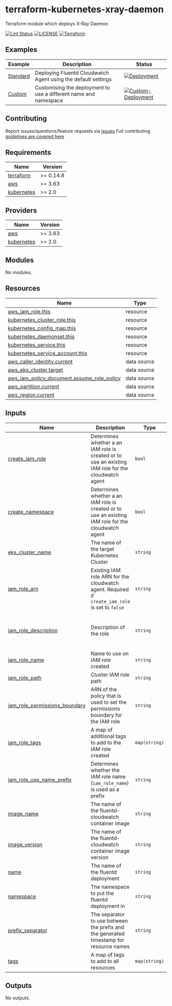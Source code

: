 # terraform-kubernetes-xray-daemon

Terraform module which deploys X-Ray Daemon

[![Lint Status](https://github.com/bailey84j/terraform-kubernetes-xray-daemon/actions/workflows/main.yml/badge.svg)](https://github.com/bailey84j/terraform-kubernetes-xray-daemon/actions/workflows/main.yml)
[![LICENSE](https://img.shields.io/github/license/bailey84j/terraform-kubernetes-xray-daemon)](https://github.com/bailey84j/terraform-kubernetes-xray-daemon/blob/master/LICENSE)
[![Terraform](https://img.shields.io/badge/tf->%3D0.14.8-blue.svg)](https://www.terraform.io/downloads)

## Examples

| Example | Description | Status|
|---------|-------------|-------|
| [Standard](https://github.com/bailey84j/terraform-kubernetes-xray-daemon/tree/master/examples/standard) | Deploying Fluentd Cloudwatch Agent using the default settings | [![Deployment](https://github.com/bailey84j/terraform-kubernetes-xray-daemon/actions/workflows/standard-deployment.yml/badge.svg)](https://github.com/bailey84j/terraform-kubernetes-xray-daemon/actions/workflows/standard-deployment.yml)
|[Custom](https://github.com/bailey84j/terraform-kubernetes-xray-daemon/tree/master/examples/custom)| Customising the deployment to use a different name and namespace | [![Custom-Deployment](https://github.com/bailey84j/terraform-kubernetes-xray-daemon/actions/workflows/custom-deployment.yml/badge.svg)](https://github.com/bailey84j/terraform-kubernetes-xray-daemon/actions/workflows/custom-deployment.yml)

## Contributing

Report issues/questions/feature requests via [issues](https://github.com/bailey84j/terraform-kubernetes-xray-daemon/issues/new)
Full contributing [guidelines are covered here](https://github.com/bailey84j/terraform-kubernetes-xray-daemon/blob/master/.github/CONTRIBUTING.md)

<!-- BEGIN_TF_DOCS -->
## Requirements

| Name | Version |
|------|---------|
| <a name="requirement_terraform"></a> [terraform](#requirement\_terraform) | >= 0.14.8 |
| <a name="requirement_aws"></a> [aws](#requirement\_aws) | >= 3.63 |
| <a name="requirement_kubernetes"></a> [kubernetes](#requirement\_kubernetes) | >= 2.0 |

## Providers

| Name | Version |
|------|---------|
| <a name="provider_aws"></a> [aws](#provider\_aws) | >= 3.63 |
| <a name="provider_kubernetes"></a> [kubernetes](#provider\_kubernetes) | >= 2.0 |

## Modules

No modules.

## Resources

| Name | Type |
|------|------|
| [aws_iam_role.this](https://registry.terraform.io/providers/hashicorp/aws/latest/docs/resources/iam_role) | resource |
| [kubernetes_cluster_role.this](https://registry.terraform.io/providers/hashicorp/kubernetes/latest/docs/resources/cluster_role) | resource |
| [kubernetes_config_map.this](https://registry.terraform.io/providers/hashicorp/kubernetes/latest/docs/resources/config_map) | resource |
| [kubernetes_daemonset.this](https://registry.terraform.io/providers/hashicorp/kubernetes/latest/docs/resources/daemonset) | resource |
| [kubernetes_service.this](https://registry.terraform.io/providers/hashicorp/kubernetes/latest/docs/resources/service) | resource |
| [kubernetes_service_account.this](https://registry.terraform.io/providers/hashicorp/kubernetes/latest/docs/resources/service_account) | resource |
| [aws_caller_identity.current](https://registry.terraform.io/providers/hashicorp/aws/latest/docs/data-sources/caller_identity) | data source |
| [aws_eks_cluster.target](https://registry.terraform.io/providers/hashicorp/aws/latest/docs/data-sources/eks_cluster) | data source |
| [aws_iam_policy_document.assume_role_policy](https://registry.terraform.io/providers/hashicorp/aws/latest/docs/data-sources/iam_policy_document) | data source |
| [aws_partition.current](https://registry.terraform.io/providers/hashicorp/aws/latest/docs/data-sources/partition) | data source |
| [aws_region.current](https://registry.terraform.io/providers/hashicorp/aws/latest/docs/data-sources/region) | data source |

## Inputs

| Name | Description | Type | Default | Required |
|------|-------------|------|---------|:--------:|
| <a name="input_create_iam_role"></a> [create\_iam\_role](#input\_create\_iam\_role) | Determines whether a an IAM role is created or to use an existing IAM role for the cloudwatch agent | `bool` | `true` | no |
| <a name="input_create_namespace"></a> [create\_namespace](#input\_create\_namespace) | Determines whether a an IAM role is created or to use an existing IAM role for the cloudwatch agent | `bool` | `false` | no |
| <a name="input_eks_cluster_name"></a> [eks\_cluster\_name](#input\_eks\_cluster\_name) | The name of the target Kubernetes Cluster | `string` | n/a | yes |
| <a name="input_iam_role_arn"></a> [iam\_role\_arn](#input\_iam\_role\_arn) | Existing IAM role ARN for the cloudwatch agent. Required if `create_iam_role` is set to `false` | `string` | `null` | no |
| <a name="input_iam_role_description"></a> [iam\_role\_description](#input\_iam\_role\_description) | Description of the role | `string` | `"Permissions required by the Kubernetes Fluentd to do it's job."` | no |
| <a name="input_iam_role_name"></a> [iam\_role\_name](#input\_iam\_role\_name) | Name to use on IAM role created | `string` | `null` | no |
| <a name="input_iam_role_path"></a> [iam\_role\_path](#input\_iam\_role\_path) | Cluster IAM role path | `string` | `"/eks/"` | no |
| <a name="input_iam_role_permissions_boundary"></a> [iam\_role\_permissions\_boundary](#input\_iam\_role\_permissions\_boundary) | ARN of the policy that is used to set the permissions boundary for the IAM role | `string` | `null` | no |
| <a name="input_iam_role_tags"></a> [iam\_role\_tags](#input\_iam\_role\_tags) | A map of additional tags to add to the IAM role created | `map(string)` | `{}` | no |
| <a name="input_iam_role_use_name_prefix"></a> [iam\_role\_use\_name\_prefix](#input\_iam\_role\_use\_name\_prefix) | Determines whether the IAM role name (`iam_role_name`) is used as a prefix | `string` | `true` | no |
| <a name="input_image_name"></a> [image\_name](#input\_image\_name) | The name of the fluentd-cloudwatch container image | `string` | `"fluentd-kubernetes-daemonset"` | no |
| <a name="input_image_version"></a> [image\_version](#input\_image\_version) | The name of the fluentd-cloudwatch container image version | `string` | `"v1.14.3-debian-cloudwatch-1.0"` | no |
| <a name="input_name"></a> [name](#input\_name) | The name of the fluentd deployment | `string` | `"fluentd"` | no |
| <a name="input_namespace"></a> [namespace](#input\_namespace) | The namespace to put the fluentd deployment in | `string` | `"kube-system"` | no |
| <a name="input_prefix_separator"></a> [prefix\_separator](#input\_prefix\_separator) | The separator to use between the prefix and the generated timestamp for resource names | `string` | `"-"` | no |
| <a name="input_tags"></a> [tags](#input\_tags) | A map of tags to add to all resources | `map(string)` | `{}` | no |

## Outputs

No outputs.
<!-- END_TF_DOCS -->
